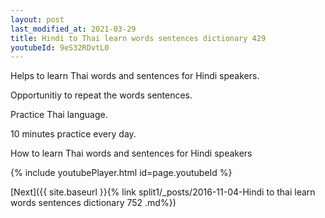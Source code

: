 ```yaml
---
layout: post
last_modified_at: 2021-03-29
title: Hindi to Thai learn words sentences dictionary 429 
youtubeId: 9eS32RDvtL0
---
```

 
 
Helps to learn Thai words and sentences for Hindi speakers.

Opportunitiy to repeat the words sentences. 

Practice Thai language. 
 
10 minutes practice every day. 
 
How to learn Thai words and sentences for Hindi speakers 
 
{% include youtubePlayer.html id=page.youtubeId %}
 
 
[Next]({{ site.baseurl }}{% link  split1/_posts/2016-11-04-Hindi to thai learn words sentences dictionary 752 .md%})
 
